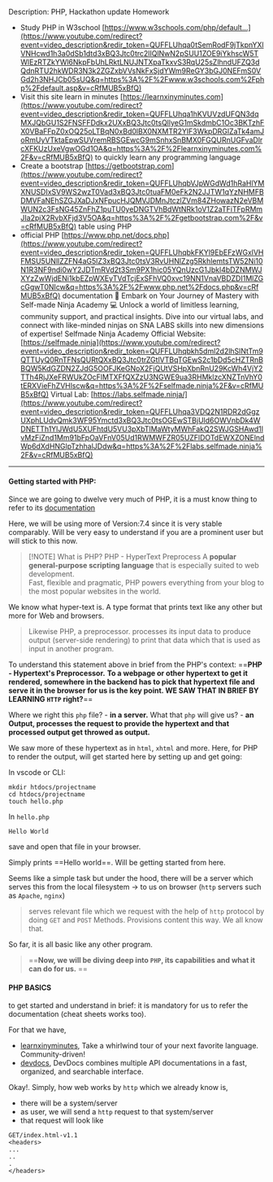 Description:
PHP, Hackathon update Homework 
- Study PHP in W3school [https://www.w3schools.com/php/default...](https://www.youtube.com/redirect?event=video_description&redir_token=QUFFLUhqa0tSemRodF9jTkpnYXlVNHcwd1h3a0dSb1dtd3xBQ3Jtc0trc2lIQlNwN2pSUU1ZOE9iYkhscW5TWlEzRTZkYWl6NkpFbUhLRktLNUJNTXpaTkxvS3RqU25sZlhndUFZQ3dQdnRTU2hkWDR3N3k2ZGZxbVVsNkFxSjdYWm9ReGY3bGJ0NEFmS0VGd2h3NHJCb05sUQ&q=https%3A%2F%2Fwww.w3schools.com%2Fphp%2Fdefault.asp&v=cRfMUB5xBfQ) 
- Visit this site learn in minutes [https://learnxinyminutes.com](https://www.youtube.com/redirect?event=video_description&redir_token=QUFFLUhqa1hKVUVzdUFQN3dqMXJQbGU1S2FNSFFDdkx2UXxBQ3Jtc0tsQllyeG1mSkdmbC1Oc3BKTzhFX0VBaFFpZ0xOQ25oLTBqN0xBd0lBX0NXMTR2YlF3WkpDRGlZaTk4amJoRmUyVTktaEpwSUVremRBSGEwcG9mSnhxSnBMX0FGQURnUGFvaDlrcXFKUzUxeVgwOGd1OA&q=https%3A%2F%2Flearnxinyminutes.com%2F&v=cRfMUB5xBfQ) to quickly learn any programming language 
- Create a bootstrap [https://getbootstrap.com](https://www.youtube.com/redirect?event=video_description&redir_token=QUFFLUhqbVJpWGdWd1hRaHlYMXNUSDIxSV9WS2wzT0Vad3xBQ3Jtc0tuaFM0eFk2N2JJTW1qYzNHMFBDMVFaNEhSZGJXaDJxNFpucHJQMVJDMnJtczlZVm84ZHowazN2eVBMWUN2c3FsNG45ZnFhZ1puTU0yeDNGTVhBdWtNRk1oV1Z2aTFiTFpRMmJIa2pjX2RvbXFjd3V5OA&q=https%3A%2F%2Fgetbootstrap.com%2F&v=cRfMUB5xBfQ) table using PHP 
- official PHP [https://www.php.net/docs.php](https://www.youtube.com/redirect?event=video_description&redir_token=QUFFLUhqbkFKYl9EbEFzWGxlVHFMSU5UNllZZFN4aG5lZ3xBQ3Jtc0tsV3RvUHNlZzg5RkhlemtsTW52Ni10N1R3NF9ndi0wY2JDTmRVd2t3Sm9PX1hic05YQnUzcG1Jbkl4bDZNMWJXYzZwWjdENi1kbEZpWXEyTVdTcjExSFhVQ0xvc19NN1VnaVBDZDI1MlZGcGgwT0NIcw&q=https%3A%2F%2Fwww.php.net%2Fdocs.php&v=cRfMUB5xBfQ) documentation 🚀 
Embark on Your Journey of Mastery with Self-made Ninja Academy 💻 Unlock a world of limitless learning, community support, and practical insights. Dive into our virtual labs, and connect with like-minded ninjas on SNA LABS skills into new dimensions of expertise! Selfmade Ninja Academy Official Website: [https://selfmade.ninja](https://www.youtube.com/redirect?event=video_description&redir_token=QUFFLUhqbkh5dml2d2lhSlNtTm9QTTUyQ0RnTFNsQURtQXxBQ3Jtc0trZGtlVTBqTGEwS2c1bDd5cHZTRnBBQW5KdGZDN2ZJdG5OOFJKeGNoX2FjQUtVSHpXbnRnU29KcWh4VjY2TTh4RjJXeFRWUkZOcFlMTXFfQXZzU3NGWE9ua3RHMklzcXNZTnVhY0tERXVieFhZVHlscw&q=https%3A%2F%2Fselfmade.ninja%2F&v=cRfMUB5xBfQ) Virtual Lab: [https://labs.selfmade.ninja/](https://www.youtube.com/redirect?event=video_description&redir_token=QUFFLUhqa3VDQ2N1RDR2dGgzUXphLUdvQmk3WF95Ymctd3xBQ3Jtc0tsOGEwSTBjUld6OWVnbDk4WDNETTh1YlJWdU5XUFhtdU5VU3pXbTlMaWtyMWhFakQ2SWJGSHAwd1lvMzFiZnd1Mm91bFpOaVFnV05Ud1RWMWFZR05UZFlDOTdEWXZONElndWp6dXdHNGlpTzhhalJDdw&q=https%3A%2F%2Flabs.selfmade.ninja%2F&v=cRfMUB5xBfQ)

---

#### Getting started with PHP:

Since we are going to dwelve very much of PHP, it is a must know thing to refer to its [documentation]( https://www.php.net/docs.php)

Here, we will be using more of Version:7.4 since it is very stable comparably. Will be very easy to understand if you are a prominent user but will stick to this now.


> [!NOTE] What is PHP? 
> PHP - HyperText Preprocess
> A **popular general-purpose scripting language** that is especially suited to web development.  
Fast, flexible and pragmatic, PHP powers everything from your blog to the most popular websites in the world.

We know what hyper-text is. A type format that prints text like any other but more for Web and browsers.

> Likewise PHP, a preprocessor. processes its input data to produce output (server-side rendering) to print that data which that is used as input in another program.

To understand this statement above in brief from the PHP's context:
==**PHP - Hypertext's Preprocessor.**
**To a webpage or other hypertext to get it rendered, somewhere in the backend has to pick that hypertext file and serve it in the browser for us is the key point. WE SAW THAT IN BRIEF BY LEARNING `HTTP` right?**==

Where we right this `php` file? - **in a server.** 
What that `php` will give us? - **an Output, processes the request to provide the hypertext and that processed output get throwed as output.**

We saw more of these hypertext as in `html`, `xhtml` and more. Here, for PHP to render the output, will get started here by setting up and get going:

In vscode or CLI:
```
mkdir htdocs/projectname
cd htdocs/projectname
touch hello.php
```

In `hello.php`
```
Hello World
```
save and open that file in your browser.

Simply prints ==Hello world==. Will be getting started from here.

Seems like a simple task but under the hood, there will be a server which serves this from the local filesystem -> to us on browser (`http` servers such as `Apache`, `nginx`) 
> serves relevant file which we request 
> with the help of `http` protocol by doing `GET` and `POST` Methods. Provisions content this way. We all know that.

So far, it is all basic like any other program. 

> ==**Now, we will be diving deep into `PHP`, its capabilities and what it can do for us.** ==

#### PHP BASICS
to get started and understand in brief: it is mandatory for us to refer the documentation (cheat sheets works too).

For that we have,
- [learnxinyminutes](https://learnxinyminutes.com/), Take a whirlwind tour of your next favorite language. Community-driven!
- [devdocs](https://devdocs.io/), DevDocs combines multiple API documentations in a fast, organized, and searchable interface.

Okay!.
Simply, how web works by `http` which we already know is,
- there will be a system/server
- as user, we will send a `http` request to that system/server
- that request will look like
```http
GET/index.html-v1.1
<headers>
...
..
.
</headers>
```


